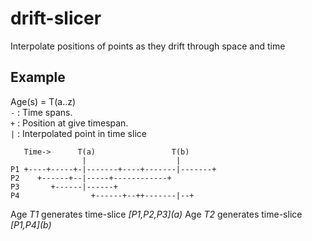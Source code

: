# drift-slicer

  Interpolate positions of points as they drift through space and time


## Example

Age(s) = T(a..z)  
```-``` : Time spans.  
```+``` : Position at give timespan.  
```|``` : Interpolated point in time slice  

       Time->      T(a)                 T(b)
                    |                    |
    P1 +----+-----+-|-------+----+-------|-------+
    P2    +------+--|-----+------------+
    P3       +------|------+
    P4                +------+--++-------|--+

Age *T1* generates time-slice *\[P1,P2,P3\](a)*
Age *T2* generates time-slice *\[P1,P4\](b)*
